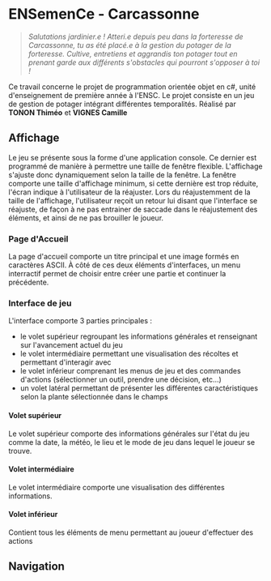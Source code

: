 # ENSemenCe - Carcassonne

> *Salutations jardinier.e ! Atteri.e depuis peu dans la forteresse de Carcassonne, tu as été placé.e à la gestion du potager de la forteresse. Cultive, entretiens et aggrandis ton potager tout en prenant garde aux différents s'obstacles qui pourront s'opposer à toi !*


Ce travail concerne le projet de programmation orientée objet en c#, unité d'enseignement de première année à l'ENSC.
Le projet consiste en un jeu de gestion de potager intégrant différentes temporalités.
Réalisé par **TONON Thiméo** et **VIGNES Camille**

## Affichage

Le jeu se présente sous la forme d'une application console.
Ce dernier est programmé de manière à permettre une taille de fenêtre flexible. 
L'affichage s'ajuste donc dynamiquement selon la taille de la fenêtre.
La fenêtre comporte une taille d'affichage minimum, si cette dernière est trop réduite, l'écran indique à l'utilisateur de la réajuster.
Lors du réajustemment de la taille de l'affichage, l'utilisateur reçoit un retour lui disant que l'interface se réajuste, de façon à ne pas entrainer de saccade dans le réajustement des éléments, et ainsi de ne pas brouiller le joueur.

### Page d'Accueil

La page d'accueil comporte un titre principal et une image formés en caractères ASCII.
À côté de ces deux éléments d'interfaces, un menu interractif permet de choisir entre créer une partie et continuer la précédente.


### Interface de jeu

L'interface comporte 3 parties principales :
- le volet supérieur regroupant les informations générales et renseignant sur l'avancement actuel du jeu
- le volet intermédiaire permettant une visualisation des récoltes et permettant d'interagir avec
- le volet inférieur comprenant les menus de jeu et des commandes d'actions (sélectionner un outil, prendre une décision, etc...)
- un volet latéral permettant de présenter les différentes caractéristiques selon la plante sélectionnée dans le champs


#### Volet supérieur

Le volet supérieur comporte des informations générales sur l'état du jeu comme la date, la météo, le lieu et le mode de jeu dans lequel le joueur se trouve. 

#### Volet intermédiaire

Le volet intermédiaire comporte une visualisation des différentes informations.


#### Volet inférieur

Contient tous les éléments de menu permettant au joueur d'effectuer des actions 

## Navigation